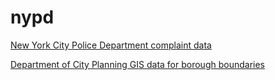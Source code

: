 # nypd

[New York City Police Department complaint data](https://data.cityofnewyork.us/Public-Safety/NYPD-Complaint-Data-Historic/qgea-i56i)

[Department of City Planning GIS data for borough boundaries](https://data.cityofnewyork.us/City-Government/Borough-Boundaries/tqmj-j8zm)
